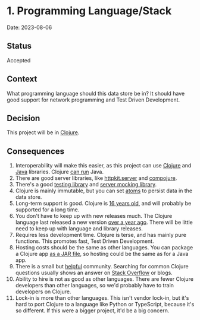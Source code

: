 # 1. Programming Language/Stack
Date: 2023-08-06

## Status
Accepted

## Context
What programming language should this data store be in? It should have good support for network programming and Test Driven Development.

## Decision
This project will be in [Clojure](https://clojure.org/).

## Consequences
1. Interoperability will make this easier, as this project can use [Clojure](https://redis.io/resources/clients/#clojure) and [Java](https://redis.io/resources/clients/) libraries. Clojure [can run](https://clojure.org/reference/java_interop) Java.
2. There are good server libraries, like [httpkit.server](https://http-kit.github.io/http-kit/org.httpkit.server.html) and [compojure](http://weavejester.github.io/compojure/compojure.core.html).
3. There's a good [testing library](https://clojure.github.io/clojure/clojure.test-api.html) and [server mocking library](https://github.com/ring-clojure/ring-mock).
4. Clojure is mainly immutable, but you can set [atoms](https://clojure.org/reference/atoms) to persist data in the data store.
5. Long-term support is good. Clojure is [16 years old](https://en.wikipedia.org/wiki/Clojure), and will probably be supported for a long time.
6. You don't have to keep up with new releases much. The Clojure language last released a new version [over a year ago](https://clojure.org/releases/downloads). There will be little need to keep up with language and library releases.
7. Requires less development time. Clojure is terse, and has mainly pure functions. This promotes fast, Test Driven Development.
8. Hosting costs should be the same as other languages. You can package a Clojure app [as a JAR file](https://www.braveclojure.com/java/), so hosting could be the same as for a Java app.
9. There is a small but [helpful](https://clojure.org/news/2022/06/02/state-of-clojure-2022) community. Searching for common Clojure questions usually shows an answer on [Stack Overflow](https://stackoverflow.com/) or blogs.
9. Ability to hire is not as good as other languages. There are fewer Clojure developers than other languages, so we'd probably have to train developers on Clojure.
10. Lock-in is more than other languages. This isn't vendor lock-in, but it's hard to port Clojure to a language like Python or TypeScript, because it's so different. If this were a bigger project, it'd be a big concern.
